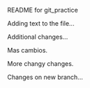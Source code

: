 README for git_practice

Adding text to the file...

Additional changes...

Mas cambios.

More changy changes.

Changes on new branch...